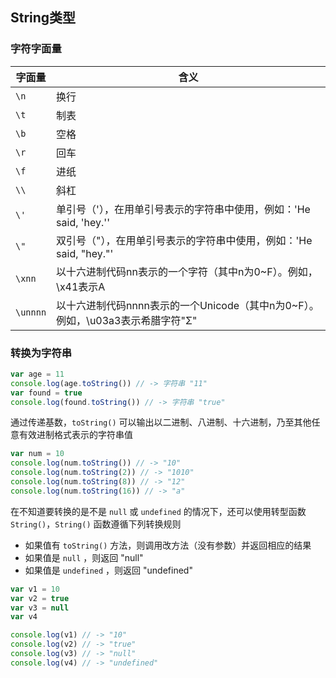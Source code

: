 ## String类型

### 字符字面量

| 字面量 | 含义 |
| --- | --- |
| `\n` | 换行 |
| `\t` | 制表 |
| `\b` | 空格 |
| `\r` | 回车 |
| `\f` | 进纸 |
| `\\` | 斜杠 |
| `\'` | 单引号（'），在用单引号表示的字符串中使用，例如：'He said, \'hey.\'' |
| `\"` | 双引号（"），在用单引号表示的字符串中使用，例如：'He said, \"hey.\"' |
| `\xnn` | 以十六进制代码nn表示的一个字符（其中n为0~F）。例如，\x41表示A |
| `\unnnn` | 以十六进制代码nnnn表示的一个Unicode（其中n为0~F）。例如，\u03a3表示希腊字符"Σ" |

### 转换为字符串

```js
var age = 11
console.log(age.toString()) // -> 字符串 "11"
var found = true
console.log(found.toString()) // -> 字符串 "true"
```

通过传递基数，`toString()` 可以输出以二进制、八进制、十六进制，乃至其他任意有效进制格式表示的字符串值

```js
var num = 10
console.log(num.toString()) // -> "10"
console.log(num.toString(2)) // -> "1010"
console.log(num.toString(8)) // -> "12"
console.log(num.toString(16)) // -> "a"
```

在不知道要转换的是不是 `null` 或 `undefined` 的情况下，还可以使用转型函数 `String()`，`String()` 函数遵循下列转换规则

- 如果值有 `toString()` 方法，则调用改方法（没有参数）并返回相应的结果
- 如果值是 `null` ，则返回 "null"
- 如果值是 `undefined` ，则返回 "undefined"

```js
var v1 = 10
var v2 = true
var v3 = null
var v4

console.log(v1) // -> "10"
console.log(v2) // -> "true"
console.log(v3) // -> "null"
console.log(v4) // -> "undefined"
```
